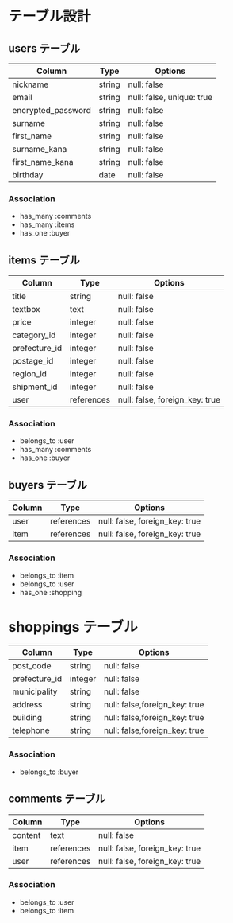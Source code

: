 # テーブル設計

## users テーブル

| Column             | Type   | Options                   |
| ------------------ | ------ | -----------               |
| nickname           | string | null: false               |
| email              | string | null: false, unique: true |
| encrypted_password | string | null: false               |
| surname            | string | null: false               |
| first_name         | string | null: false               |
| surname_kana       | string | null: false               |
| first_name_kana    | string | null: false               |
| birthday           | date   | null: false               |


### Association

- has_many :comments
- has_many :items
- has_one :buyer

## items テーブル

| Column      | Type       | Options                       |
| ------      | ------     | -----------                   |
| title       | string     | null: false                   |
| textbox     | text       | null: false                   |
| price       | integer    | null: false                   |
| category_id | integer    | null: false                   |
|prefecture_id| integer    | null: false                   |
| postage_id  | integer    | null: false                   |
| region_id   | integer    | null: false                   |
| shipment_id | integer    | null: false                   |
| user        | references | null: false, foreign_key: true|


### Association

- belongs_to :user
- has_many :comments
- has_one :buyer

## buyers テーブル

| Column    | Type       | Options                       |
| ------    | ------     | -----------                   |
| user      | references | null: false, foreign_key: true|
| item      | references | null: false, foreign_key: true|

### Association

- belongs_to :item
- belongs_to :user
- has_one :shopping


# shoppings テーブル

| Column        | Type       | Options                       |
| ------        | ------     | -----------                   |
| post_code     | string     | null: false                   |
| prefecture_id | integer    | null: false                   |
| municipality  | string     | null: false                   |
| address       | string     | null: false,foreign_key: true |
| building      | string     | null: false,foreign_key: true |
| telephone     | string     | null: false,foreign_key: true |


### Association

- belongs_to :buyer


## comments テーブル

| Column   | Type       | Options                        |
| -------  | ---------- | ------------------------------ |
| content  | text       | null: false                    |
| item     | references | null: false, foreign_key: true |
| user     | references | null: false, foreign_key: true |

### Association

- belongs_to :user
- belongs_to :item
